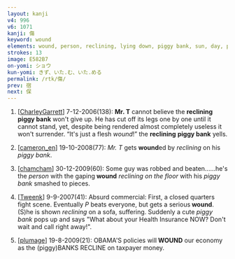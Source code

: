 ```yaml
---
layout: kanji
v4: 996
v6: 1071
kanji: 傷
keyword: wound
elements: wound, person, reclining, lying down, piggy bank, sun, day, piglets
strokes: 13
image: E582B7
on-yomi: ショウ
kun-yomi: きず、いた.む、いた.める
permalink: /rtk/傷/
prev: 宿
next: 保
---
```


1) [<a href="http://kanji.koohii.com/profile/CharleyGarrett">CharleyGarrett</a>] 7-12-2006(138): <strong>Mr. T</strong> cannot believe the <strong>reclining</strong> <strong>piggy bank</strong> won&#039;t give up. He has cut off its legs one by one until it cannot stand, yet, despite being rendered almost completely useless it won&#039;t surrender. “It&#039;s just a flesh <em>wound</em>!” the <strong>reclining</strong> <strong>piggy bank</strong> yells.

2) [<a href="http://kanji.koohii.com/profile/cameron_en">cameron_en</a>] 19-10-2008(77): <em>Mr. T</em> gets <strong>wound</strong>ed by <em>reclining</em> on his <em>piggy bank</em>.

3) [<a href="http://kanji.koohii.com/profile/chamcham">chamcham</a>] 30-12-2009(60): Some guy was robbed and beaten......he&#039;s the <em>person</em> with the gaping<strong> wound</strong> <em>reclining on the floor</em> with his <em>piggy bank</em> smashed to pieces.

4) [<a href="http://kanji.koohii.com/profile/Tweenk">Tweenk</a>] 9-9-2007(41): Absurd commercial: First, a closed quarters fight scene. Eventually <em>P</em> beats everyone, but gets a serious<strong> wound</strong>. (S)he is shown <em>reclining</em> on a sofa, suffering. Suddenly a cute <em>piggy bank</em> pops up and says &quot;What about your Health Insurance NOW? Don&#039;t wait and call right away!&quot;.

5) [<a href="http://kanji.koohii.com/profile/plumage">plumage</a>] 19-8-2009(21): OBAMA&#039;S policies will<strong> WOUND</strong> our economy as the (piggy)BANKS RECLINE on taxpayer money.

